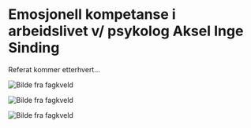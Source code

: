 # Emosjonell kompetanse i arbeidslivet v/ psykolog Aksel Inge Sinding

Referat kommer etterhvert...


![Bilde fra fagkveld](https://github.com/novanet/fagkvelder/blob/master/docs/20230921/content/IMG_6633.jpg)

![Bilde fra fagkveld](https://github.com/novanet/fagkvelder/blob/master/docs/20230921/content/IMG_6637.jpg)

![Bilde fra fagkveld](https://github.com/novanet/fagkvelder/blob/master/docs/20230921/content/IMG_6635.jpg)
